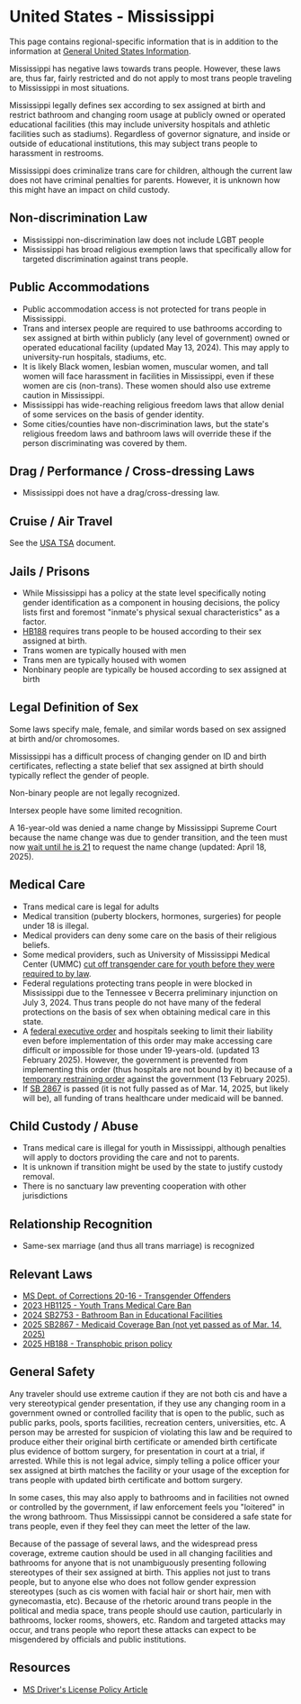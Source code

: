 # United States - Mississippi

This page contains regional-specific information that is in addition to
the information at [General United States
Information](notes/usa-general.md).

Mississippi has negative laws towards trans people. However, these laws
are, thus far, fairly restricted and do not apply to most
trans people traveling to Mississippi in most situations.

Mississippi legally defines sex according to sex assigned at birth and
restrict bathroom and changing room usage at publicly owned or operated
educational facilities (this may include university hospitals and athletic
facilities such as stadiums). Regardless of governor signature, and
inside or outside of educational institutions, this may subject trans people
to harassment in restrooms.

Mississippi does criminalize trans care for children, although the current
law does not have criminal penalties for parents.  However, it is unknown
how this might have an impact on child custody.

## Non-discrimination Law

 * Mississippi non-discrimination law does not include LGBT people
 * Mississippi has broad religious exemption laws that specifically
   allow for targeted discrimination against trans people.

## Public Accommodations

 * Public accommodation access is not protected for trans people in
   Mississippi.
 * Trans and intersex people are required to use bathrooms according to
   sex assigned at birth within publicly (any level of government) owned
   or operated educational facility (updated May 13, 2024). This may
   apply to university-run hospitals, stadiums, etc.
 * It is likely Black women, lesbian women, muscular women, and tall
   women will face harassment in facilities in Mississippi, even if these women
   are cis (non-trans).  These women should also use extreme caution in
   Mississippi.
 * Mississippi has wide-reaching religious freedom laws that allow denial of
   some services on the basis of gender identity.
 * Some cities/counties have non-discrimination laws, but the state's
   religious freedom laws and bathroom laws will override these if the
   person discriminating was covered by them.

## Drag / Performance / Cross-dressing Laws

 * Mississippi does not have a drag/cross-dressing law.

## Cruise / Air Travel

See the [USA TSA](notes/tsa.md) document.

## Jails / Prisons

 * While Mississippi has a policy at the state level specifically noting
   gender identification as a component in housing decisions, the policy
   lists first and foremost "inmate's physical sexual characteristics"
   as a factor.
 * [HB188](https://legiscan.com/MS/drafts/HB188/2025) requires
   trans people to be housed according to their sex assigned at birth.
 * Trans women are typically housed with men
 * Trans men are typically housed with women
 * Nonbinary people are typically be housed according to sex
   assigned at birth

## Legal Definition of Sex

Some laws specify male, female, and similar words based on sex assigned
at birth and/or chromosomes.

Mississippi has a difficult process of changing gender on ID and birth
certificates, reflecting a state belief that sex assigned at birth
should typically reflect the gender of people.

Non-binary people are not legally recognized.

Intersex people have some limited recognition.

A 16-year-old was denied a name change by Mississippi Supreme Court
because the name change was due to gender transition, and the teen must
now [wait until he is
21](https://www.advocate.com/law/mississippi-transgender-teen-name-change)
to request the name change (updated: April 18, 2025).

## Medical Care

 * Trans medical care is legal for adults
 * Medical transition (puberty blockers, hormones, surgeries) for people
   under 18 is illegal.
 * Medical providers can deny some care on the basis of their religious
   beliefs.
 * Some medical providers, such as University of Mississippi Medical
   Center (UMMC) [cut off transgender care for youth before they were
   required to by
   law](https://mississippitoday.org/2023/04/26/facing-political-pressure-ummc-cut-care-to-trans-kids-before-the-legislature-banned-doing-so-emails-show/).
 * Federal regulations protecting trans people in were blocked in
   Mississippi due to the Tennessee v Becerra preliminary injunction on
   July 3, 2024. Thus trans people do not have many of the federal
   protections on the basis of sex when obtaining medical care in this
   state.
 * A [federal executive
   order](https://www.whitehouse.gov/presidential-actions/2025/01/protecting-children-from-chemical-and-surgical-mutilation/)
   and hospitals seeking to limit their liability even before
   implementation of this order may make accessing care difficult or
   impossible for those under 19-years-old. (updated 13 February 2025).
   However, the government is prevented from implementing this order
   (thus hospitals are not bound by it) because of a [temporary
   restraining
   order](https://assets.aclu.org/live/uploads/2025/02/093114651219.pdf)
   against the government (13 February 2025).
 * If [SB 2867](https://legiscan.com/MS/bill/SB2867/2025) is passed (it
   is not fully passed as of Mar. 14, 2025, but likely will be), all
   funding of trans healthcare under medicaid will be banned.

## Child Custody / Abuse

 * Trans medical care is illegal for youth in Mississippi, although
   penalties will apply to doctors providing the care and not to parents.
 * It is unknown if transition might be used by the state to justify
   custody removal.
 * There is no sanctuary law preventing cooperation with other
   jurisdictions
 
## Relationship Recognition

 * Same-sex marriage (and thus all trans marriage) is recognized

## Relevant Laws

 * [MS Dept. of Corrections 20-16 - Transgender Offenders](https://lgbtqbar.org/wp-content/uploads/sites/6/sites/8/2022/12/20-16-1.pdf)
 * [2023 HB1125 - Youth Trans Medical Care Ban](https://legiscan.com/MS/text/HB1125/id/2715321)
 * [2024 SB2753 - Bathroom Ban in Educational Facilities](https://legiscan.com/MS/bill/SB2753/2024)
 * [2025 SB2867 - Medicaid Coverage Ban (not yet
   passed as of Mar. 14, 2025)](https://legiscan.com/MS/bill/SB2867/2025)
 * [2025 HB188 - Transphobic prison policy](https://legiscan.com/MS/drafts/HB188/2025)

## General Safety

Any traveler should use extreme caution if they are not both cis and
have a very stereotypical gender presentation, if they use
any changing room in a government owned or controlled facility that is
open to the public, such as public parks, pools, sports facilities,
recreation centers, universities, etc.  A person may be arrested for
suspicion of violating this law and be required to produce either their
original birth certificate or amended birth certificate plus evidence of
bottom surgery, for presentation in court at a trial, if arrested.
While this is not legal advice, simply telling a police officer your sex
assigned at birth matches the facility or your usage of the exception
for trans people with updated birth certificate and bottom surgery.

In some cases, this may also apply to bathrooms and in facilities not
owned or controlled by the government, if law enforcement feels you
"loitered" in the wrong bathroom.  Thus Mississippi cannot be considered a safe
state for trans people, even if they feel they can meet the letter of
the law.

Because of the passage of several laws, and the widespread press
coverage, extreme caution should be used in all changing facilities and
bathrooms for anyone that is not unambiguously presenting following
stereotypes of their sex assigned at birth. This applies not just to
trans people, but to anyone else who does not follow gender expression
stereotypes (such as cis women with facial hair or short hair, men with
gynecomastia, etc).  Because of the rhetoric around trans people in the
political and media space, trans people should use caution, particularly
in bathrooms, locker rooms, showers, etc.  Random and targeted attacks
may occur, and trans people who report these attacks can expect to be
misgendered by officials and public institutions.

## Resources

 * [MS Driver's License Policy Article](https://www.jacksonfreepress.com/news/2021/nov/05/mississippi-backtracks-gender-policy-drivers-licen/)
